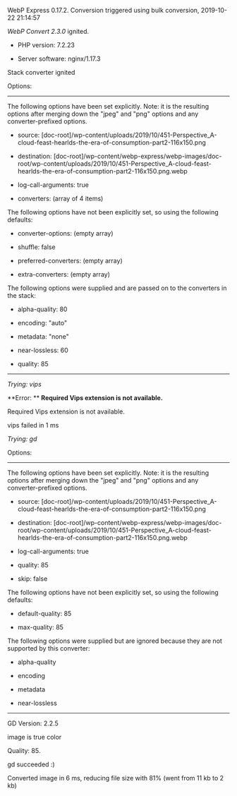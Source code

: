 WebP Express 0.17.2. Conversion triggered using bulk conversion, 2019-10-22 21:14:57

*WebP Convert 2.3.0*  ignited.
- PHP version: 7.2.23
- Server software: nginx/1.17.3

Stack converter ignited

Options:
------------
The following options have been set explicitly. Note: it is the resulting options after merging down the "jpeg" and "png" options and any converter-prefixed options.
- source: [doc-root]/wp-content/uploads/2019/10/451-Perspective_A-cloud-feast-hearlds-the-era-of-consumption-part2-116x150.png
- destination: [doc-root]/wp-content/webp-express/webp-images/doc-root/wp-content/uploads/2019/10/451-Perspective_A-cloud-feast-hearlds-the-era-of-consumption-part2-116x150.png.webp
- log-call-arguments: true
- converters: (array of 4 items)

The following options have not been explicitly set, so using the following defaults:
- converter-options: (empty array)
- shuffle: false
- preferred-converters: (empty array)
- extra-converters: (empty array)

The following options were supplied and are passed on to the converters in the stack:
- alpha-quality: 80
- encoding: "auto"
- metadata: "none"
- near-lossless: 60
- quality: 85
------------


*Trying: vips* 

**Error: ** **Required Vips extension is not available.** 
Required Vips extension is not available.
vips failed in 1 ms

*Trying: gd* 

Options:
------------
The following options have been set explicitly. Note: it is the resulting options after merging down the "jpeg" and "png" options and any converter-prefixed options.
- source: [doc-root]/wp-content/uploads/2019/10/451-Perspective_A-cloud-feast-hearlds-the-era-of-consumption-part2-116x150.png
- destination: [doc-root]/wp-content/webp-express/webp-images/doc-root/wp-content/uploads/2019/10/451-Perspective_A-cloud-feast-hearlds-the-era-of-consumption-part2-116x150.png.webp
- log-call-arguments: true
- quality: 85
- skip: false

The following options have not been explicitly set, so using the following defaults:
- default-quality: 85
- max-quality: 85

The following options were supplied but are ignored because they are not supported by this converter:
- alpha-quality
- encoding
- metadata
- near-lossless
------------

GD Version: 2.2.5
image is true color
Quality: 85. 
gd succeeded :)

Converted image in 6 ms, reducing file size with 81% (went from 11 kb to 2 kb)
